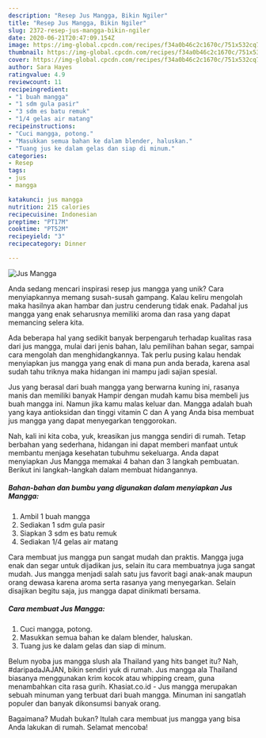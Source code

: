 ```yaml
---
description: "Resep Jus Mangga, Bikin Ngiler"
title: "Resep Jus Mangga, Bikin Ngiler"
slug: 2372-resep-jus-mangga-bikin-ngiler
date: 2020-06-21T20:47:09.154Z
image: https://img-global.cpcdn.com/recipes/f34a0b46c2c1670c/751x532cq70/jus-mangga-foto-resep-utama.jpg
thumbnail: https://img-global.cpcdn.com/recipes/f34a0b46c2c1670c/751x532cq70/jus-mangga-foto-resep-utama.jpg
cover: https://img-global.cpcdn.com/recipes/f34a0b46c2c1670c/751x532cq70/jus-mangga-foto-resep-utama.jpg
author: Sara Hayes
ratingvalue: 4.9
reviewcount: 11
recipeingredient:
- "1 buah mangga"
- "1 sdm gula pasir"
- "3 sdm es batu remuk"
- "1/4 gelas air matang"
recipeinstructions:
- "Cuci mangga, potong."
- "Masukkan semua bahan ke dalam blender, haluskan."
- "Tuang jus ke dalam gelas dan siap di minum."
categories:
- Resep
tags:
- jus
- mangga

katakunci: jus mangga 
nutrition: 215 calories
recipecuisine: Indonesian
preptime: "PT17M"
cooktime: "PT52M"
recipeyield: "3"
recipecategory: Dinner

---
```



![Jus Mangga](https://img-global.cpcdn.com/recipes/f34a0b46c2c1670c/751x532cq70/jus-mangga-foto-resep-utama.jpg)

Anda sedang mencari inspirasi resep jus mangga yang unik? Cara menyiapkannya memang susah-susah gampang. Kalau keliru mengolah maka hasilnya akan hambar dan justru cenderung tidak enak. Padahal jus mangga yang enak seharusnya memiliki aroma dan rasa yang dapat memancing selera kita.

Ada beberapa hal yang sedikit banyak berpengaruh terhadap kualitas rasa dari jus mangga, mulai dari jenis bahan, lalu pemilihan bahan segar, sampai cara mengolah dan menghidangkannya. Tak perlu pusing kalau hendak menyiapkan jus mangga yang enak di mana pun anda berada, karena asal sudah tahu triknya maka hidangan ini mampu jadi sajian spesial.

Jus yang berasal dari buah mangga yang berwarna kuning ini, rasanya manis dan memiliki banyak Hampir dengan mudah kamu bisa membeli jus buah mangga ini. Namun jika kamu malas keluar dan. Mangga adalah buah yang kaya antioksidan dan tinggi vitamin C dan A yang Anda bisa membuat jus mangga yang dapat menyegarkan tenggorokan.


Nah, kali ini kita coba, yuk, kreasikan jus mangga sendiri di rumah. Tetap berbahan yang sederhana, hidangan ini dapat memberi manfaat untuk membantu menjaga kesehatan tubuhmu sekeluarga. Anda dapat menyiapkan Jus Mangga memakai 4 bahan dan 3 langkah pembuatan. Berikut ini langkah-langkah dalam membuat hidangannya.

<!--inarticleads1-->

##### Bahan-bahan dan bumbu yang digunakan dalam menyiapkan Jus Mangga:

1. Ambil 1 buah mangga
1. Sediakan 1 sdm gula pasir
1. Siapkan 3 sdm es batu remuk
1. Sediakan 1/4 gelas air matang


Cara membuat jus mangga pun sangat mudah dan praktis. Mangga juga enak dan segar untuk dijadikan jus, selain itu cara membuatnya juga sangat mudah. Jus mangga menjadi salah satu jus favorit bagi anak-anak maupun orang dewasa karena aroma serta rasanya yang menyegarkan. Selain disajikan begitu saja, jus mangga dapat dinikmati bersama. 

<!--inarticleads2-->

##### Cara membuat Jus Mangga:

1. Cuci mangga, potong.
1. Masukkan semua bahan ke dalam blender, haluskan.
1. Tuang jus ke dalam gelas dan siap di minum.


Belum nyoba jus mangga slush ala Thailand yang hits banget itu? Nah, #daripadaJAJAN, bikin sendiri yuk di rumah. Jus mangga ala Thailand biasanya menggunakan krim kocok atau whipping cream, guna menambahkan cita rasa gurih. Khasiat.co.id - Jus mangga merupakan sebuah minuman yang terbuat dari buah mangga. Minuman ini sangatlah populer dan banyak dikonsumsi banyak orang. 

Bagaimana? Mudah bukan? Itulah cara membuat jus mangga yang bisa Anda lakukan di rumah. Selamat mencoba!
